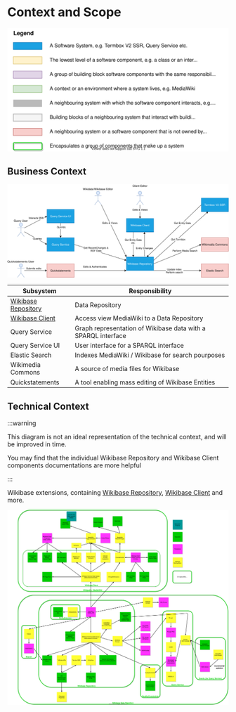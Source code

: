 # Context and Scope

![Legend](./diagrams/legend.drawio.svg)

## Business Context

![Overall Context](./diagrams/03-business-context.drawio.svg)

| Subsystem                                                                  | Responsibility                                                |
| -------------------------------------------------------------------------- | ------------------------------------------------------------- |
| [Wikibase Repository](./systems/WikibaseRepo/01-Introduction_and_Goals.md) | Data Repository                                               |
| [Wikibase Client](./systems/WikibaseClient/01-Introduction_and_Goals.md)   | Access view MediaWiki to a Data Repository                    |
| Query Service                                                              | Graph representation of Wikibase data with a SPARQL interface |
| Query Service UI                                                           | User interface for a SPARQL interface                         |
| Elastic Search                                                             | Indexes MediaWiki / Wikibase for search pourposes             |
| Wikimedia Commons                                                          | A source of media files for Wikibase                          |
| Quickstatements                                                            | A tool enabling mass editing of Wikibase Entities             |

## Technical Context

:::warning

This diagram is not an ideal representation of the technical context, and will be improved in time.

You may find that the individual Wikibase Repository and Wikibase Client components documentations are more helpful

:::

Wikibase extensions, containing [Wikibase Repository](./systems/WikibaseRepo/01-Introduction_and_Goals.md), [Wikibase Client](./systems/WikibaseClient/01-Introduction_and_Goals.md) and more.

![Overall Technical Context](./diagrams/03-dataflow-out.drawio.svg)
